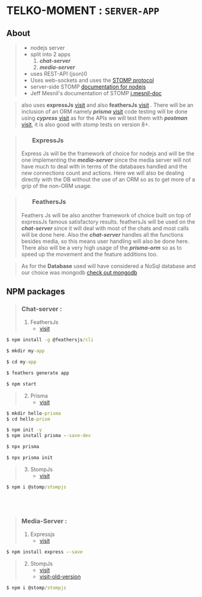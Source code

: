 # TELKO-MOMENT :  `SERVER-APP`

## About

> - nodejs server 
> - split into 2 apps
>   1. ***chat-server***
>   2. ***media-server***
> - uses REST-API (json)0
> - Uses web-sockets and uses the [STOMP protocol](https://stomp-js.github.io/stomp-websocket/)
> - server-side STOMP [documentation for nodejs](https://stomp-js.github.io/stomp-websocket/codo/extra/docs-src/Introduction.md.html)
> - Jeff Mesnil's documentation of STOMP [j.mesnil-doc](http://jmesnil.net/stomp-websocket/doc/)

> also uses **expressJs** [visit](https://expressjs.com/)
> and also **feathersJs** [visit](https://feathersjs.com/) .
> There will be an inclusion of an ORM namely ***prisma*** [visit](https://www.prisma.io/)
> code testing will be done using ***cypress*** [visit](https://www.cypress.io/)
> as for the APIs we will test them with ***postman*** [visit](https://www.postman.com/), it is also good with stomp tests on version 8+.

> ### <ul>ExpressJs</ul>
> Express Js will be the framework of choice for nodejs and will be the one implementing the ***media-server*** since the media server will not have much to deal with in terms of the databases handled and the new connections count and actions.
> Here we will also be dealing directly with the DB without the use of an ORM so as to get more of a grip of the non-ORM usage.


> ### <ul>FeathersJs</ul>
> Feathers Js will be also another framework of choice built on top of expressJs famous satisfactory results.
> feathersJs will be used on the ***chat-server*** since it will deal with most of the chats and most calls will be done here.
> Also the ***chat-server*** handles all the functions besides media, so this means user handling will also be done here.
> There also will be a very high usage of the ***prisma-orm*** so as to speed up the movement and the feature additions too.

> As for the **Database** used will have considered a NoSql database and our choice was mongodb [check out mongodb](https://www.mongodb.com/)

## NPM packages

> ### Chat-server :
>   1. FeathersJs 
>       + [visit](https://feathersjs.com/)
> 
```cmd
$ npm install -g @feathersjs/cli

$ mkdir my-app

$ cd my-app

$ feathers generate app

$ npm start
```

>   2. Prisma
>       +   [visit](https://www.prisma.io/docs/getting-started/setup-prisma/start-from-scratch/relational-databases-node-postgres)
> 
```cmd
$ mkdir hello-prisma 
$ cd hello-prism

$ npm init -y
$ npm install prisma --save-dev

$ npx prisma

$ npx prisma init
```

>   3. StompJs
>       +   [visit](https://www.npmjs.com/package/@stomp/stompjs)
```cmd
$ npm i @stomp/stompjs
```


<br/><br/>

>  ### Media-Server :
>   1. Expressjs
>       +   [visit](https://expressjs.com/)
```cmd
$ npm install express --save
```

>   2. StompJs
>       +   [visit](https://www.npmjs.com/package/@stomp/stompjs)
>       +   [visit-old-version](https://www.npmjs.com/package/stompjs)
```cmd
$ npm i @stomp/stompjs
```

